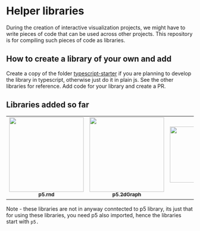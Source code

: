 # Helper libraries
During the creation of interactive visualization projects, we might have to write pieces of code that can be used across other projects. This repository is for compiling such pieces of code as libraries.

## How to create a library of your own and  add
Create a copy of the folder [typescript-starter](https://github.com/dynamic-learning/helper-libraries/tree/main/typescript-starter) if you are planning to develop the library in typescript, otherwise just do it in plain js. See the other libraries for reference. Add code for your library and create a PR.

## Libraries added so far

<table>
  <tr>
    <td align="center"><a href="https://github.com/dynamic-learning/helper-libraries/tree/main/p5.rnd"><img src="https://s8.gifyu.com/images/ezgif.com-resizead6fdb07fe2952a1.gif" width="200px;" alt=""/><br /><sub><b>p5.rnd</b></sub></a><br /></td>
     <td align="center"><a href="https://github.com/dynamic-learning/helper-libraries/tree/main/p5.2dgraph"><img src="https://s8.gifyu.com/images/ezgif.com-resize-189e63122ea0793cf.gif" width="200px;" alt=""/><br /><sub><b>p5.2dGraph</b></sub></a><br /></td>
         <td align="center"><a href="https://github.com/dynamic-learning/helper-libraries/tree/main/p5.numberline"><img src="https://s2.gifyu.com/images/Peek-2021-02-08-08-52.gif" width="250px" height="150px" alt=""/><br /><sub><b>p5.numberline</b></sub></a><br /></td>
       <td align="center"><a href="https://github.com/dynamic-learning/helper-libraries/tree/main/p5.arrow"><img src="https://s2.gifyu.com/images/Peek-2021-02-08-09-25.gif" width="200px;" alt=""/><br /><sub><b>p5.arrow</b></sub></a><br /></td>
  </tr> 
 </table>

Note - these libraries are not in anyway conntected to p5 library, its just that for using these libraries, you need p5 also imported, hence the libraries start with `p5.`
